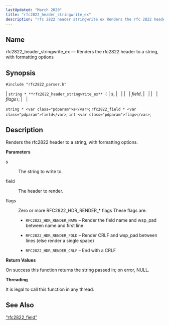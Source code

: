 ```yaml
---
lastUpdated: "March 2020"
title: "rfc2822_header_stringwrite_ex"
description: "rfc 2822 header stringwrite ex Renders the rfc 2822 header to a string with formatting options string rfc 2822 header stringwrite ex s field flags string s rfc 2822 field field int flags Renders the rfc 2822 header to a string with formatting options s The string to write to..."
---
```


<a name="apis.rfc2822_header_stringwrite_ex"></a> 
## Name

rfc2822_header_stringwrite_ex — Renders the rfc2822 header to a string, with formatting options

## Synopsis

`#include "rfc2822_parser.h"`

| `string * **rfc2822_header_stringwrite_ex** (` | <var class="pdparam">s</var>, |   |
|   | <var class="pdparam">field</var>, |   |
|   | <var class="pdparam">flags</var>`)`; |   |

`string * <var class="pdparam">s</var>`;
`rfc2822_field * <var class="pdparam">field</var>`;
`int <var class="pdparam">flags</var>`;<a name="idp58699888"></a> 
## Description

Renders the rfc2822 header to a string, with formatting options.

**<a name="idp58701136"></a> Parameters**

<dl class="variablelist">

<dt>s</dt>

<dd>

The string to write to.

</dd>

<dt>field</dt>

<dd>

The header to render.

</dd>

<dt>flags</dt>

<dd>

Zero or more RFC2822_HDR_RENDER_* flags These flags are:

*   `RFC2822_HDR_RENDER_NAME` – Render the field name and wsp_pad between name and first line

*   `RFC2822_HDR_RENDER_FOLD` – Render CRLF and wsp_pad between lines (else render a single space)

*   `RFC2822_HDR_RENDER_CRLF` – End with a CRLF

</dd>

</dl>

**<a name="idp58712272"></a> Return Values**

On success this function returns the string passed in; on error, NULL.

**<a name="idp58713248"></a> Threading**

It is legal to call this function in any thread.

<a name="idp58714352"></a> 
## See Also

[“rfc2822_field”](/momentum/3/3-api/structs-rfc-2822-field)
